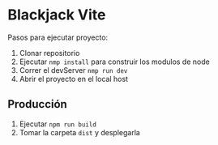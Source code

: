 # Blackjack Vite

Pasos para ejecutar proyecto:

1. Clonar repositorio
2. Ejecutar ```nmp install``` para construir los modulos de node
3. Correr el devServer ```nmp run dev```
4. Abrir el proyecto en el local host

## Producción

1. Ejecutar ```npm run build```
2. Tomar la carpeta ```dist``` y desplegarla